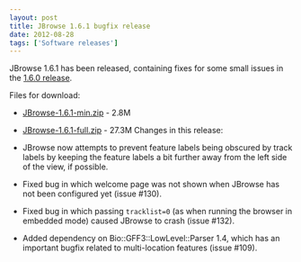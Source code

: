 ```yaml
---
layout: post
title: JBrowse 1.6.1 bugfix release
date: 2012-08-28
tags: ['Software releases']
---
```


JBrowse 1.6.1 has been released, containing fixes for some small issues in the
[1.6.0 release](http://jbrowse.org/jbrowse-1-6-0-released-includes-feature-descriptions-and-more/ 'JBrowse 1.6.0 released, includes feature descriptions and more!').

Files for download:

- [JBrowse-1.6.1-min.zip](/wordpress/wp-content/plugins/download-monitor/download.php?id=16 'download JBrowse-1.6.1-min.zip') -
  2.8M
- [JBrowse-1.6.1-full.zip](http://jbrowse.org/wordpress/wp-content/plugins/download-monitor/download.php?id=15 'download JBrowse-1.6.1-full.zip') -
  27.3M Changes in this release:

- JBrowse now attempts to prevent feature labels being obscured by track labels
  by keeping the feature labels a bit further away from the left side of the
  view, if possible.
- Fixed bug in which welcome page was not shown when JBrowse has not been
  configured yet (issue #130).
- Fixed bug in which passing `tracklist=0` (as when running the browser in
  embedded mode) caused JBrowse to crash (issue #132).
- Added dependency on Bio::GFF3::LowLevel::Parser 1.4, which has an important
  bugfix related to multi-location features (issue #109).
